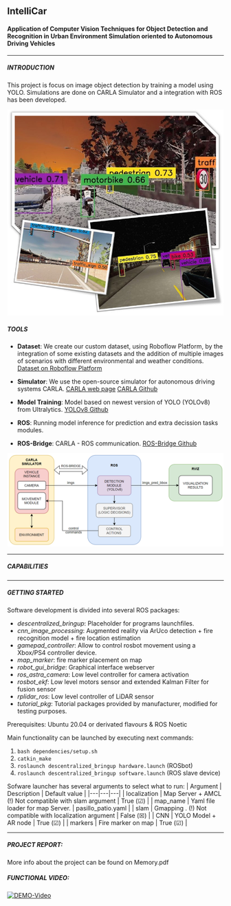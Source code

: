 ## IntelliCar
#### Application of Computer Vision Techniques for Object Detection and Recognition in Urban Environment Simulation oriented to Autonomous Driving Vehicles
---
##### INTRODUCTION
This project is focus on image object detection by training a model using YOLO. Simulations are done on CARLA Simulator and a integration with ROS has been developed.

![A](imgs/portada-edit.jpg)

##### TOOLS

+ **Dataset**: We create our custom dataset, using Roboflow Platform, by the integration of some existing datasets and the addition of multiple images of scenarios with different environmental and weather conditions.
[Dataset on Roboflow Platform](https://universe.roboflow.com/carla-awmfg/carladataset/model/5)

+ **Simulator**: We use the open-source simulator for autonomous driving systems CARLA.
[CARLA web page](https://carla.org/)
[CARLA Github](https://github.com/carla-simulator/carla)

+ **Model Training**: Model based on newest version of YOLO (YOLOv8) from Ultralytics. 
[YOLOv8 Github](https://github.com/ultralytics/ultralytics)

+ **ROS**: Running model inference for prediction and extra decission tasks modules.

+ **ROS-Bridge**: CARLA - ROS communication.
[ROS-Bridge Github](https://github.com/carla-simulator/ros-bridge)

![A](imgs/global_diagram.png)

---

##### CAPABILITIES


---

##### GETTING STARTED
Software development is divided into several ROS packages:
+ *descentralized_bringup*: Placeholder for programs launchfiles.
+ *cnn_image_processing*: Augmented reality via ArUco detection + fire recognition model + fire location estimation
+ *gamepad_controller*: Allow to control rosbot movement using a Xbox/PS4 controller device.
+ *map_marker*: fire marker placement on map
+ *robot_gui_bridge*: Graphical interface webserver
+ *ros_astra_camera*: Low level controller for camera activation
+ *rosbot_ekf*: Low level motors sensor and extended Kalman Filter for fusion sensor
+ *rplidar_ros*: Low level controller of LiDAR sensor
+ *tutorial_pkg*: Tutorial packages provided by manufacturer, modified for testing purposes.

Prerequisites: Ubuntu 20.04 or derivated flavours & ROS Noetic

Main functionality can be launched by executing next commands:
1. ``bash dependencies/setup.sh``
2. ``catkin_make``
3. ``roslaunch descentralized_bringup hardware.launch`` (ROSbot)
4. ``roslaunch descentralized_bringup software.launch`` (ROS slave device)

Sofware launcher has several arguments to select what to run:
| Argument | Description | Default value |
|---|---|---|
| localization | Map Server + AMCL (!) Not compatible with slam argument | True (&#9745;) |
| map_name | Yaml file loader for map Server.  | pasillo_patio.yaml |
| slam | Gmapping . (!) Not compatible with localization argument | False (&#x2612;) |
| CNN | YOLO Model + AR node  | True (&#9745;) |
| markers | Fire marker on map | True (&#9745;) |

---
##### PROJECT REPORT:
More info about the project can be found on Memory.pdf

##### FUNCTIONAL VIDEO: 
[![DEMO-Video](https://img.youtube.com/vi/4nHfei47I14/0.jpg)](https://www.youtube.com/watch?v=4nHfei47I14)
